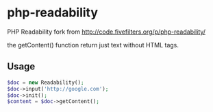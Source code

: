 php-readability
===============

PHP Readability fork from http://code.fivefilters.org/p/php-readability/

the getContent() function return just text without HTML tags.

Usage
-----
```php
$doc = new Readability();
$doc->input('http://google.com');
$doc->init();
$content = $doc->getContent();
```
